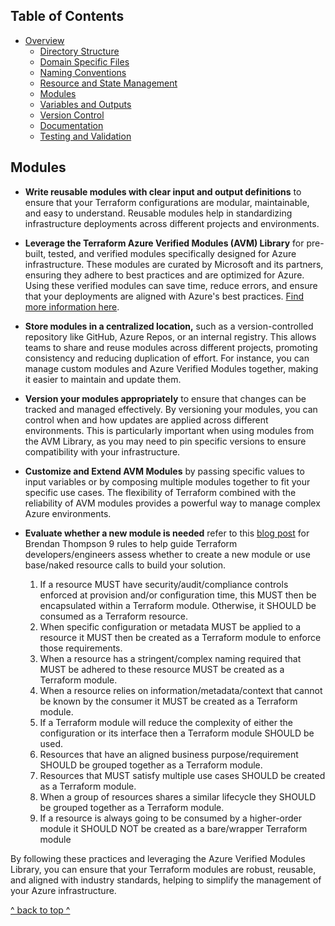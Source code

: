 ## Table of Contents

- [Overview](../README.md)
  - [Directory Structure](./directory_structure.md)
  - [Domain Specific Files](./domain_specific_files.md)
  - [Naming Conventions](./naming_conventions.md#naming-conventions)
  - [Resource and State Management](./resource_and_state_management.md)
  - [Modules](./module.md)
  - [Variables and Outputs](./variables_and_outputs.md)
  - [Version Control](./version_control.md)
  - [Documentation](./documentation.md)
  - [Testing and Validation](./testing_and_validation.md)

## Modules

- **Write reusable modules with clear input and output definitions** to ensure that your Terraform configurations are modular, maintainable, and easy to understand. Reusable modules help in standardizing infrastructure deployments across different projects and environments.

- **Leverage the Terraform Azure Verified Modules (AVM) Library** for pre-built, tested, and verified modules specifically designed for Azure infrastructure. These modules are curated by Microsoft and its partners, ensuring they adhere to best practices and are optimized for Azure. Using these verified modules can save time, reduce errors, and ensure that your deployments are aligned with Azure's best practices. [Find more information here](https://azure.github.io/Azure-Verified-Modules/).

- **Store modules in a centralized location,** such as a version-controlled repository like GitHub, Azure Repos, or an internal registry. This allows teams to share and reuse modules across different projects, promoting consistency and reducing duplication of effort. For instance, you can manage custom modules and Azure Verified Modules together, making it easier to maintain and update them.

- **Version your modules appropriately** to ensure that changes can be tracked and managed effectively. By versioning your modules, you can control when and how updates are applied across different environments. This is particularly important when using modules from the AVM Library, as you may need to pin specific versions to ensure compatibility with your infrastructure.

- **Customize and Extend AVM Modules** by passing specific values to input variables or by composing multiple modules together to fit your specific use cases. The flexibility of Terraform combined with the reliability of AVM modules provides a powerful way to manage complex Azure environments.

- **Evaluate whether a new module is needed** refer to this [blog post](https://brendanthompson.com/posts/2020/terraform-to-module-or-not-to-module) for Brendan Thompson  9 rules to help guide Terraform developers/engineers assess whether to create a new module or use base/naked resource calls to build your solution.

  1. If a resource MUST have security/audit/compliance controls enforced at provision and/or configuration time, this MUST then be encapsulated within a Terraform module. Otherwise, it SHOULD be consumed as a Terraform resource.
  2. When specific configuration or metadata MUST be applied to a resource it MUST then be created as a Terraform module to enforce those requirements.
  3. When a resource has a stringent/complex naming required that MUST be adhered to these resource MUST be created as a Terraform module.
  4. When a resource relies on information/metadata/context that cannot be known by the consumer it MUST be created as a Terraform module.
  5. If a Terraform module will reduce the complexity of either the configuration or its interface then a Terraform module SHOULD be used.
  6. Resources that have an aligned business purpose/requirement SHOULD be grouped together as a Terraform module.
  7. Resources that MUST satisfy multiple use cases SHOULD be created as a Terraform module.
  8. When a group of resources shares a similar lifecycle they SHOULD be grouped together as a Terraform module.
  9. If a resource is always going to be consumed by a higher-order module it SHOULD NOT be created as a bare/wrapper Terraform module

By following these practices and leveraging the Azure Verified Modules Library, you can ensure that your Terraform modules are robust, reusable, and aligned with industry standards, helping to simplify the management of your Azure infrastructure.

[^ back to top ^](#table-of-contents)